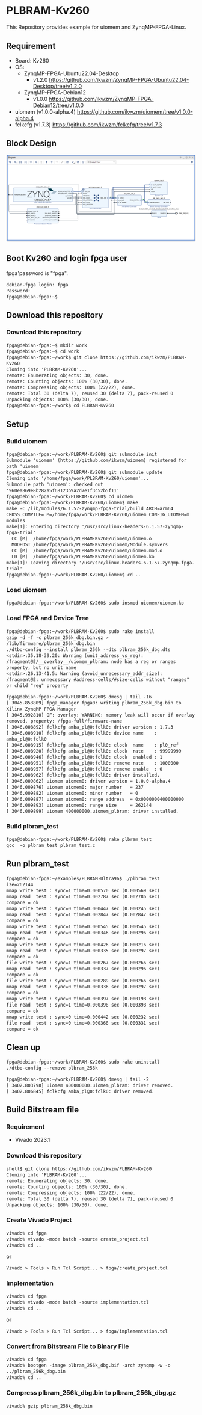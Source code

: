 PLBRAM-Kv260
=======================================================================

This Repository provides example for uiomem and ZynqMP-FPGA-Linux.

## Requirement

 * Board: Kv260
 * OS:
   - ZynqMP-FPGA-Ubuntu22.04-Desktop
     + v1.2.0 https://github.com/ikwzm/ZynqMP-FPGA-Ubuntu22.04-Desktop/tree/v1.2.0
   - ZynqMP-FPGA-Debian12
     + v1.0.0 https://github.com/ikwzm/ZynqMP-FPGA-Debian12/tree/v1.0.0
 * uiomem (v1.0.0-alpha.4) https://github.com/ikwzm/uiomem/tree/v1.0.0-alpha.4
 * fclkcfg (v1.7.3) https://github.com/ikwzm/fclkcfg/tree/v1.7.3

## Block Design

![Figure 1. Block Design](./plbram_256k_dbg.png "Figure 1. Block Design")

## Boot Kv260 and login fpga user

fpga'password is "fpga".

```console
debian-fpga login: fpga
Password:
fpga@debian-fpga:~$
```

## Download this repository

### Download this repository

```console
fpga@debian-fpga:~$ mkdir work
fpga@debian-fpga:~$ cd work
fpga@debian-fpga:~/work$ git clone https://github.com/ikwzm/PLBRAM-Kv260
Cloning into 'PLBRAM-Kv260'...
remote: Enumerating objects: 30, done.
remote: Counting objects: 100% (30/30), done.
remote: Compressing objects: 100% (22/22), done.
remote: Total 30 (delta 7), reused 30 (delta 7), pack-reused 0
Unpacking objects: 100% (30/30), done.
fpga@debian-fpga:~/work$ cd PLBRAM-Kv260
```

## Setup

### Build uiomem

```console
fpga@debian-fpga:~/work/PLBRAM-Kv260$ git submodule init
Submodule 'uiomem' (https://github.com/ikwzm/uiomem) registered for path 'uiomem'
fpga@debian-fpga:~/work/PLBRAM-Kv260$ git submodule update
Cloning into '/home/fpga/work/PLBRAM-Kv260/uiomem'...
Submodule path 'uiomem': checked out '960ea869e8b282a5f68123b9a2d7e1f3c52b5f11'
fpga@debian-fpga:~/work/PLBRAM-Kv260$ cd uiomem
fpga@debian-fpga:~/work/PLBRAM-Kv260/uiomem$ make
make -C /lib/modules/6.1.57-zynqmp-fpga-trial/build ARCH=arm64 CROSS_COMPILE= M=/home/fpga/work/PLBRAM-Kv260/uiomem CONFIG_UIOMEM=m modules
make[1]: Entering directory '/usr/src/linux-headers-6.1.57-zynqmp-fpga-trial'
  CC [M]  /home/fpga/work/PLBRAM-Kv260/uiomem/uiomem.o
  MODPOST /home/fpga/work/PLBRAM-Kv260/uiomem/Module.symvers
  CC [M]  /home/fpga/work/PLBRAM-Kv260/uiomem/uiomem.mod.o
  LD [M]  /home/fpga/work/PLBRAM-Kv260/uiomem/uiomem.ko
make[1]: Leaving directory '/usr/src/linux-headers-6.1.57-zynqmp-fpga-trial'
fpga@debian-fpga:~/work/PLBRAM-Kv260/uiomem$ cd ..
```

### Load uiomem

```console
fpga@debian-fpga:~/work/PLBRAM-Kv260$ sudo insmod uiomem/uiomem.ko
```

### Load FPGA and Device Tree

```console
fpga@debian-fpga:~/work/PLBRAM-Kv260$ sudo rake install
gzip -d -f -c plbram_256k_dbg.bin.gz > /lib/firmware/plbram_256k_dbg.bin
./dtbo-config --install plbram_256k --dts plbram_256k_dbg.dts
<stdin>:35.18-39.20: Warning (unit_address_vs_reg): /fragment@2/__overlay__/uiomem_plbram: node has a reg or ranges property, but no unit name
<stdin>:26.13-41.5: Warning (avoid_unnecessary_addr_size): /fragment@2: unnecessary #address-cells/#size-cells without "ranges" or child "reg" property
```

```console
fpga@debian-fpga:~/work/PLBRAM-Kv260$ dmesg | tail -16
[ 3045.853809] fpga_manager fpga0: writing plbram_256k_dbg.bin to Xilinx ZynqMP FPGA Manager
[ 3045.992810] OF: overlay: WARNING: memory leak will occur if overlay removed, property: /fpga-full/firmware-name
[ 3046.008892] fclkcfg amba_pl@0:fclk0: driver version : 1.7.3
[ 3046.008910] fclkcfg amba_pl@0:fclk0: device name    : amba_pl@0:fclk0
[ 3046.008915] fclkcfg amba_pl@0:fclk0: clock  name    : pl0_ref
[ 3046.008920] fclkcfg amba_pl@0:fclk0: clock  rate    : 99999999
[ 3046.008946] fclkcfg amba_pl@0:fclk0: clock  enabled : 1
[ 3046.008951] fclkcfg amba_pl@0:fclk0: remove rate    : 1000000
[ 3046.008957] fclkcfg amba_pl@0:fclk0: remove enable  : 0
[ 3046.008962] fclkcfg amba_pl@0:fclk0: driver installed.
[ 3046.009862] uiomem uiomem0: driver version = 1.0.0-alpha.4
[ 3046.009876] uiomem uiomem0: major number   = 237
[ 3046.009882] uiomem uiomem0: minor number   = 0
[ 3046.009887] uiomem uiomem0: range address  = 0x0000000400000000
[ 3046.009893] uiomem uiomem0: range size     = 262144
[ 3046.009899] uiomem 400000000.uiomem_plbram: driver installed.
```

### Build plbram_test

```console
fpga@debian-fpga:~/work/PLBRAM-Kv260$ rake plbram_test
gcc  -o plbram_test plbram_test.c
```

## Run plbram_test

```console
fpga@debian-fpga:~/examples/PLBRAM-Ultra96$ ./plbram_test
ize=262144
mmap write test : sync=1 time=0.000570 sec (0.000569 sec)
mmap read  test : sync=1 time=0.002787 sec (0.002786 sec)
compare = ok
mmap write test : sync=0 time=0.000447 sec (0.000245 sec)
mmap read  test : sync=1 time=0.002847 sec (0.002847 sec)
compare = ok
mmap write test : sync=1 time=0.000545 sec (0.000545 sec)
mmap read  test : sync=0 time=0.000346 sec (0.000296 sec)
compare = ok
mmap write test : sync=0 time=0.000426 sec (0.000216 sec)
mmap read  test : sync=0 time=0.000335 sec (0.000297 sec)
compare = ok
file write test : sync=1 time=0.000267 sec (0.000266 sec)
mmap read  test : sync=0 time=0.000337 sec (0.000296 sec)
compare = ok
file write test : sync=0 time=0.000289 sec (0.000266 sec)
mmap read  test : sync=0 time=0.000336 sec (0.000297 sec)
compare = ok
mmap write test : sync=0 time=0.000397 sec (0.000198 sec)
file read  test : sync=1 time=0.000398 sec (0.000398 sec)
compare = ok
mmap write test : sync=0 time=0.000442 sec (0.000232 sec)
file read  test : sync=0 time=0.000368 sec (0.000331 sec)
compare = ok
```

## Clean up

```console
fpga@debian-fpga:~/work/PLBRAM-Kv260$ sudo rake uninstall
./dtbo-config --remove plbram_256k
```

```console
fpga@debian-fpga:~/work/PLBRAM-Kv260$ dmesg | tail -2
[ 3402.803798] uiomem 400000000.uiomem_plbram: driver removed.
[ 3402.806845] fclkcfg amba_pl@0:fclk0: driver removed.
```

## Build Bitstream file

### Requirement

* Vivado 2023.1

### Download this repository

```console
shell$ git clone https://github.com/ikwzm/PLBRAM-Kv260
Cloning into 'PLBRAM-Kv260'...
remote: Enumerating objects: 30, done.
remote: Counting objects: 100% (30/30), done.
remote: Compressing objects: 100% (22/22), done.
remote: Total 30 (delta 7), reused 30 (delta 7), pack-reused 0
Unpacking objects: 100% (30/30), done.
```

### Create Vivado Project

```console
vivado% cd fpga
vivado% vivado -mode batch -source create_project.tcl
vivado% cd ..
```

or

```
Vivado > Tools > Run Tcl Script... > fpga/create_project.tcl
```

### Implementation

```console
vivado% cd fpga
vivado% vivado -mode batch -source implementation.tcl
vivado% cd ..
```

or

```
Vivado > Tools > Run Tcl Script... > fpga/implementation.tcl
```

### Convert from Bitstream File to Binary File

```console
vivado% cd fpga
vivado% bootgen -image plbram_256k_dbg.bif -arch zynqmp -w -o ../plbram_256k_dbg.bin
vivado% cd ..
```

### Compress plbram_256k_dbg.bin to plbram_256k_dbg.gz

```console
vivado% gzip plbram_256k_dbg.bin
```

